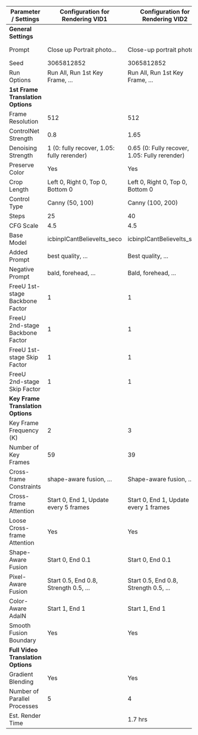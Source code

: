 | Parameter / Settings             | Configuration for Rendering VID1           | Configuration for Rendering VID2      | New Configuration                      |
|----------------------------------|---------------------------------------------|---------------------------------------|----------------------------------------|
| **General Settings**             |                                             |                                       |                                        |
| Prompt                           | Close up Portrait photo...                  | Close-up portrait photo...            | Close up Portrait photo of a happy...  |
| Seed                             | 3065812852                                  | 3065812852                            | 3065812852                             |
| Run Options                      | Run All, Run 1st Key Frame, ...             | Run All, Run 1st Key Frame, ...       | Run All, Run 1st Key Frame, ...        |
| **1st Frame Translation Options**|                                             |                                       |                                        |
| Frame Resolution                 | 512                                         | 512                                   | 512                                    |
| ControlNet Strength              | 0.8                                         | 1.65                                  | 1.65                                   |
| Denoising Strength               | 1 (0: fully recover, 1.05: fully rerender)  | 0.65 (0: Fully recover, 1.05: Fully rerender) | 0.75                             |
| Preserve Color                   | Yes                                         | Yes                                   | True                                   |
| Crop Length                      | Left 0, Right 0, Top 0, Bottom 0            | Left 0, Right 0, Top 0, Bottom 0      | Left 0, Right 0, Top 0, Bottom 0       |
| Control Type                     | Canny (50, 100)                             | Canny (100, 200)                      | Canny (100, 200)                       |
| Steps                            | 25                                          | 40                                    | 20                                     |
| CFG Scale                        | 4.5                                         | 4.5                                   | 4.5                                    |
| Base Model                       | icbinpICantBelieveIts_seco                  | icbinpICantBelieveIts_seco            | icbinpICantBelieveIts_seco             |
| Added Prompt                     | best quality, ...                           | Best quality, ...                     | Best quality, extremely detailed, ...  |
| Negative Prompt                  | bald, forehead, ...                         | Bald, forehead, ...                   | Bald, forehead, nude, ...              |
| FreeU 1st-stage Backbone Factor  | 1                                           | 1                                     | 1                                      |
| FreeU 2nd-stage Backbone Factor  | 1                                           | 1                                     | 1                                      |
| FreeU 1st-stage Skip Factor      | 1                                           | 1                                     | 1                                      |
| FreeU 2nd-stage Skip Factor      | 1                                           | 1                                     | 1                                      |
| **Key Frame Translation Options**|                                             |                                       |                                        |
| Key Frame Frequency (K)          | 2                                           | 3                                     | 1                                      |
| Number of Key Frames             | 59                                          | 39                                    | 74                                     |
| Cross-frame Constraints          | shape-aware fusion, ...                     | Shape-aware fusion, ...               | Shape-aware fusion, pixel-aware fusion, ... |
| Cross-frame Attention            | Start 0, End 1, Update every 5 frames       | Start 0, End 1, Update every 1 frames | Start 0, End 1, Update every 1 frames  |
| Loose Cross-frame Attention      | Yes                                         | Yes                                   | True                                   |
| Shape-Aware Fusion               | Start 0, End 0.1                            | Start 0, End 0.1                      | Start 0, End 0.1                       |
| Pixel-Aware Fusion               | Start 0.5, End 0.8, Strength 0.5, ...       | Start 0.5, End 0.8, Strength 0.5, ... | Start 0.5, End 0.8, Strength 0.5, 0.5   |
| Color-Aware AdaIN                | Start 1, End 1                              | Start 1, End 1                        | Start 1, End 1                         |
| Smooth Fusion Boundary           | Yes                                         | Yes                                   | True                                   |
| **Full Video Translation Options**|                                            |                                       |                                        |
| Gradient Blending                | Yes                                         | Yes                                   | True                                   |
| Number of Parallel Processes     | 5                                           | 4                                     | 4                                      |
| Est. Render Time                 |                                             | 1.7 hrs                                |                                        |

